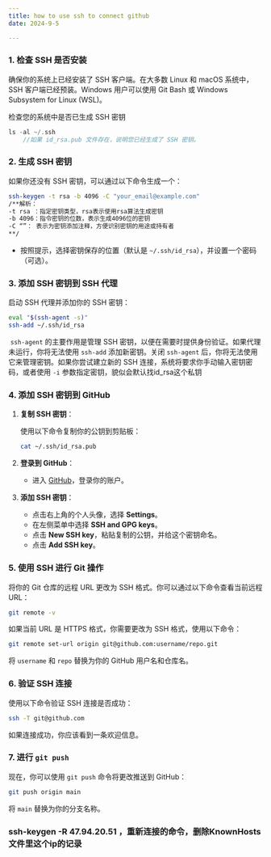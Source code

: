 ```yaml
---
title: how to use ssh to connect github
date: 2024-9-5

---
```


### 1. 检查 SSH 是否安装

确保你的系统上已经安装了 SSH 客户端。在大多数 Linux 和 macOS 系统中，SSH 客户端已经预装。Windows 用户可以使用 Git Bash 或 Windows Subsystem for Linux (WSL)。

检查您的系统中是否已生成 SSH 密钥

```c
ls -al ~/.ssh 
    //如果 id_rsa.pub 文件存在，说明您已经生成了 SSH 密钥。
```

### 2. 生成 SSH 密钥

如果你还没有 SSH 密钥，可以通过以下命令生成一个：

```bash
ssh-keygen -t rsa -b 4096 -C "your_email@example.com"
/**解析：
-t rsa ：指定密钥类型，rsa表示使用rsa算法生成密钥
-b 4096：指令密钥的位数，表示生成4096位的密钥
-C “”： 表示为密钥添加注释，方便识别密钥的用途或持有者
**/
```

- 按照提示，选择密钥保存的位置（默认是 `~/.ssh/id_rsa`），并设置一个密码（可选）。

### 3. 添加 SSH 密钥到 SSH 代理

启动 SSH 代理并添加你的 SSH 密钥：

```bash
eval "$(ssh-agent -s)"
ssh-add ~/.ssh/id_rsa
```

​	`ssh-agent` 的主要作用是管理 SSH 密钥，以便在需要时提供身份验证。如果代理未运行，你将无法使用 `ssh-add` 添加新密钥。关闭 `ssh-agent` 后，你将无法使用它来管理密钥。如果你尝试建立新的 SSH 连接，系统将要求你手动输入密钥密码，或者使用 `-i` 参数指定密钥，貌似会默认找id_rsa这个私钥

### 4. 添加 SSH 密钥到 GitHub

1. **复制 SSH 密钥**：

   使用以下命令复制你的公钥到剪贴板：

   ```bash
   cat ~/.ssh/id_rsa.pub
   ```

   

2. **登录到 GitHub**：
   
   - 进入 [GitHub](https://github.com)，登录你的账户。
   
3. **添加 SSH 密钥**：
   - 点击右上角的个人头像，选择 **Settings**。
   - 在左侧菜单中选择 **SSH and GPG keys**。
   - 点击 **New SSH key**，粘贴复制的公钥，并给这个密钥命名。
   - 点击 **Add SSH key**。

### 5. 使用 SSH 进行 Git 操作

将你的 Git 仓库的远程 URL 更改为 SSH 格式。你可以通过以下命令查看当前远程 URL：

```bash
git remote -v
```

如果当前 URL 是 HTTPS 格式，你需要更改为 SSH 格式，使用以下命令：

```bash
git remote set-url origin git@github.com:username/repo.git
```

将 `username` 和 `repo` 替换为你的 GitHub 用户名和仓库名。

### 6. 验证 SSH 连接

使用以下命令验证 SSH 连接是否成功：

```bash
ssh -T git@github.com
```

如果连接成功，你应该看到一条欢迎信息。

### 7. 进行 `git push`

现在，你可以使用 `git push` 命令将更改推送到 GitHub：

```bash
git push origin main
```

将 `main` 替换为你的分支名称。

### ssh-keygen -R 47.94.20.51 ，重新连接的命令，删除KnownHosts文件里这个ip的记录
